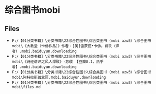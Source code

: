# 综合图书mobi

## Files

- `F:/【01分类书籍】\分类书籍\22综合性图书\综合类图书（mobi azw3）\综合图书mobi\《大教堂（卡佛作品）》作者：[美]雷蒙德•卡佛，肖铁（译者）.mobi.baiduyun.downloading`
- `F:/【01分类书籍】\分类书籍\22综合性图书\综合类图书（mobi azw3）\综合图书mobi\《诗经讲评之风人深致》-苏缨 【豆瓣8.1，热乎着】.mobi.baiduyun.downloading`
- `F:/【01分类书籍】\分类书籍\22综合性图书\综合类图书（mobi azw3）\综合图书mobi\阿特拉斯耸耸肩.mobi.baiduyun.downloading`
- `F:/【01分类书籍】\分类书籍\22综合性图书\综合类图书（mobi azw3）\综合图书mobi\files.md`
